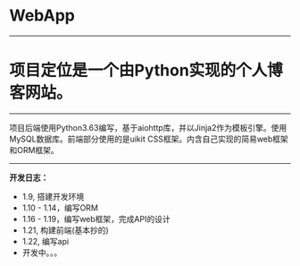 ﻿# WebApp

---

# 项目定位是一个由Python实现的个人博客网站。

---

项目后端使用Python3.63编写，基于aiohttp库，并以Jinja2作为模板引擎。使用MySQL数据库。前端部分使用的是uikit CSS框架。内含自己实现的简易web框架和ORM框架。

---

**开发日志：**

- 1.9, 搭建开发环境
- 1.10 - 1.14，编写ORM
- 1.16 - 1.19，编写web框架，完成API的设计
- 1.21, 构建前端(基本抄的)
- 1.22, 编写api
- 开发中。。。
